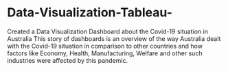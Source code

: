 # Data-Visualization-Tableau-
Created a Data Visualization Dashboard about the Covid-19 situation in Australia
This story of dashboards is an overview of the way Australia dealt with the Covid-19 situation in comparison to other countries and how factors like Economy, Health, Manufacturing, Welfare and other such industries were affected by this pandemic.
